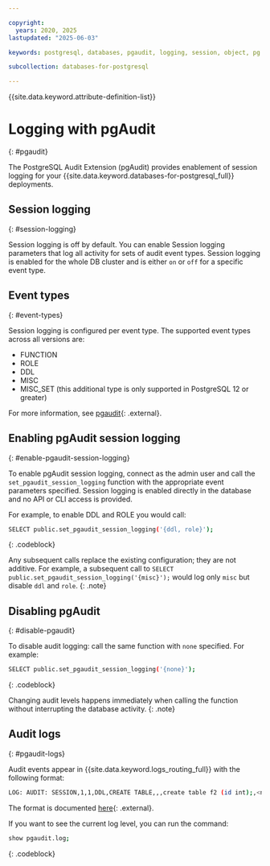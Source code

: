 ```yaml
---

copyright:
  years: 2020, 2025
lastupdated: "2025-06-03"

keywords: postgresql, databases, pgaudit, logging, session, object, pg role, postgresql logging, postgres logging

subcollection: databases-for-postgresql

---
```


{{site.data.keyword.attribute-definition-list}}

# Logging with pgAudit
{: #pgaudit}

The PostgreSQL Audit Extension (pgAudit) provides enablement of session logging for your {{site.data.keyword.databases-for-postgresql_full}} deployments. 

## Session logging
{: #session-logging}

Session logging is off by default. You can enable Session logging parameters that log all activity for sets of audit event types. Session logging is enabled for the whole DB cluster and is either `on` or `off` for a specific event type.

## Event types
{: #event-types}

Session logging is configured per event type. The supported event types across all versions are:

* FUNCTION 
* ROLE
* DDL
* MISC
* MISC_SET (this additional type is only supported in PostgreSQL 12 or greater)

For more information, see [pgaudit](https://github.com/pgaudit/pgaudit/blob/master/README.md#pgauditlog){: .external}.


## Enabling pgAudit session logging
{: #enable-pgaudit-session-logging}

To enable pgAudit session logging, connect as the admin user and call the `set_pgaudit_session_logging` function with the appropriate event parameters specified. Session logging is enabled directly in the database and no API or CLI access is provided. 

For example, to enable DDL and ROLE you would call:

```sh
SELECT public.set_pgaudit_session_logging('{ddl, role}');
```
{: .codeblock}

Any subsequent calls replace the existing configuration; they are not additive. For example, a subsequent call to `SELECT public.set_pgaudit_session_logging('{misc}');` would log only `misc` but disable `ddl` and `role`.
{: .note}

## Disabling pgAudit
{: #disable-pgaudit}

To disable audit logging: call the same function with `none` specified. For example:

```sh
SELECT public.set_pgaudit_session_logging('{none}');
```
{: .codeblock}

Changing audit levels happens immediately when calling the function without interrupting the database activity.
{: .note}

## Audit logs
{: #pgaudit-logs}

Audit events appear in {{site.data.keyword.logs_routing_full}} with the following format:

```sh
LOG: AUDIT: SESSION,1,1,DDL,CREATE TABLE,,,create table f2 (id int);,<not logged>
```

The format is documented [here](https://github.com/pgaudit/pgaudit/blob/master/README.md#format){: .external}. 

If you want to see the current log level, you can run the command:

```sh
show pgaudit.log;
```
{: .codeblock}
